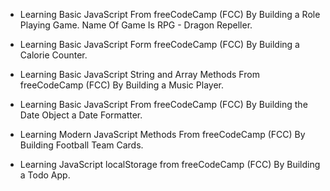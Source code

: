 - Learning Basic JavaScript From freeCodeCamp (FCC) By Building a Role Playing Game. Name Of Game Is RPG - Dragon Repeller.

- Learning Basic JavaScript Form freeCodeCamp (FCC) By Building a Calorie Counter.

- Learning Basic JavaScript String and Array Methods From freeCodeCamp (FCC) By Building a Music Player.

- Learning Basic JavaScript From freeCodeCamp (FCC) By Building the Date Object a Date Formatter.

- Learning Modern JavaScript Methods From freeCodeCamp (FCC) By Building Football Team Cards.

- Learning JavaScript localStorage from freeCodeCamp (FCC) By Building a Todo App.
